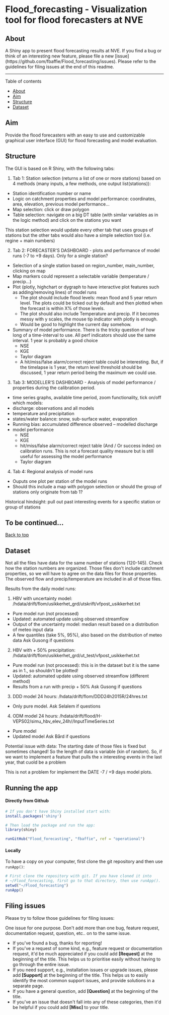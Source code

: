 Flood_forecasting - Visualization tool for flood forecasters at NVE
========================================================

<h2 id="About">
About
</h2>
A Shiny app to present flood forecasting results at NVE. If you find a bug or think of an interesting new feature, please file a new [issue](https://github.com/fbaffie/Flood_forecasting/issues). Please refer to the guidelines for filing issues at the end of this readme.

----
Table of contents

-   [About](#About)
-   [Aim](#Aim)
-   [Structure](#Structure)
-   [Dataset](#Dataset)

<h2 id="Aim">
Aim
</h2>
Provide the flood forecasters with an easy to use and customizable graphical user interface (GUI) for flood forecasting and model evaluation.

<h2 id="Structure">
Structure
</h2>
The GUI is based on R Shiny, with the following tabs:

1. Tab 1: Station selection (returns a list of one or more stations) based on 4 methods (many inputs, a few methods, one output list(stations)):
 * Station identification number or name
 * Logic on catchment properties and model performance: coordinates, area, elevation, previous model performance...
 * Map selection: click or draw polygon
 * Table selection: navigate on a big DT table (with similar variables as in the logic method) and click on the stations you want

This station selection would update every other tab that uses groups of stations but the other tabs would also have a simple selection tool (i.e. regine + main numbers)

2. Tab 2: FORECASTER'S DASHBOARD - plots and performance of model runs (-7 to +9 days). Only for a single station?
 * Selection of a single station based on region_number, main_number, clicking on map
 * Map markers could represent a selectable variable (temperature / precip...)
 * Plot (plotly, highchart or dygraph to have interactive plot features such as adding/removing lines) of model runs
     - The plot should include flood levels: mean flood and 5 year return level. The plots could be ticked out by default and then plotted when the forecast is within X% of those levels.
     - The plot should also include Temperature and precip. If it becomes messy with y scales, the mouse tip indicator with plotly is enough.
     - Would be good to highlight the current day somehow.
 * Summary of model performance. There is the tricky question of how long of a time-interval to use. All perf indicators should use the same interval. 1 year is probably a good choice
     - NSE
     - KGE
     - Taylor diagram
     - A hit/miss/false alarm/correct reject table could be interesting. But, if the timelapse is 1 year, the return level threshold should be discussed, 1 year return period being the maximum we could use.

3. Tab 3: MODELLER'S DASHBOARD - Analysis of model performance / properties during the calibration period.
 * time series graphs, available time period, zoom functionality, tick on/off which models:
 * discharge: observations and all models
 * temperature and precipitation
 * states/water balance: snow, sub-surface water, evaporation
 * Running bias: accumulated difference observed – modelled discharge
 * model performance
     - NSE
     - KGE
     - hit/miss/false alarm/correct reject table (And / Or success index) on calibration runs. This is not a forecast quality measure but is still useful for assessing the model performance
     - Taylor diagram

4. Tab 4: Regional analysis of model runs
  * Ouputs one plot per station of the model runs
  * Should this include a map with polygon selection or should the group of stations only originate from tab 1?

Historical hindsight: pull out past interesting events for a specific station or group of stations


To be continued...
-----------------
[Back to top](#About)

<h2 id="Dataset">
Dataset
</h2>
Not all the files have data for the same number of stations (120-145). Check how the station numbers are organized.
Those files don't include catchment properties, so we will have to agree on the data files for those properties.
The observed flow and precip/temperature are included in all of those files.

Results from the daily model runs:

1. HBV with uncertainty model: /hdata/drift/flom/usikkerhet_grd/utskrift/vfpost_usikkerhet.txt 
 * Pure model run (not processed)
 * Updated: automated update using observed streamflow
 * Output of the uncertainty model: median result based on a distribution of meteo input data
 * A few quantiles (take 5%, 95%), also based on the distribution of meteo data
Ask Gusong if questions

2. HBV with + 50% precipitation: /hdata/drift/flom/usikkerhet_grd/ut_test/vfpost_usikkerhet.txt
 * Pure model run (not processed): this is in the dataset but it is the same as in 1., so shouldn't be plotted!
 * Updated: automated update using observed streamflow (different method)
 * Results from a run with precip + 50%
Ask Gusong if questions

3. DDD model 24 hours: /hdata/drift/flom/DDD24h2015R/24hres.txt
 * Only pure model.
Ask Selalem if questions

4. ODM model 24 hours: /hdata/drift/flood/H-VEPS02/simu_hbv_elev_24h/<catchment>/InputTimeSeries.txt
 * Pure model
 * Updated model
Ask Bård if questions 



Potential issue with data:
The starting date of those files is fixed but sometimes changed!
So the length of data is variable (kin of random).
So, if we want to implement a feature that pulls the x interesting events in the last year, that cuold be a problem

This is not a problem for implement the DATE -7 / +9 days model plots.


## Running the app

#### Directly from Github

```R
# If you don't have Shiny installed start with:
install.packages('shiny')

# Then load the package and run the app:
library(shiny)

runGitHub("Flood_forecasting", "fbaffie", ref = "operational")

```

#### Locally

To have a copy on your computer, first clone the git repository and then use `runApp()`:

```R
# First clone the repository with git. If you have cloned it into
# ~/Flood_forecasting, first go to that directory, then use runApp().
setwd("~/Flood_forecasting")
runApp()
```

## Filing issues

Please try to follow those guidelines for filing issues:

One issue for one purpose. Don't add more than one bug, feature request, documentation request, question, etc.. on to the same issue.

- If you've found a bug, thanks for reporting!
- If you've a request of some kind, e.g., feature request or documentation request, it'd be much appreciated if you could add **[Request]** at the beginning of the title. This helps us to prioritise easily without having to go through the entire issue.
- If you need support, e.g., installation issues or upgrade issues, please add **[Support]** at the beginning of the title. This helps us to easily identify the most common support issues, and provide solutions in a separate page.
- If you have a general question, add **[Question]** at the beginning of the title.
- If you've an issue that doesn't fall into any of these categories, then it'd be helpful if you could add **[Misc]** to your title.
